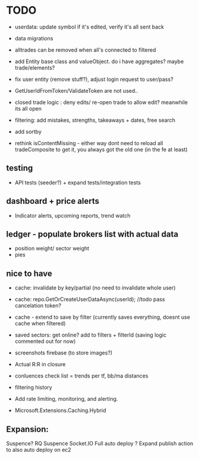 ﻿
# TODO
- userdata: update symbol if it's edited, verify it's all sent back
- data migrations
- alltrades can be removed when all's connected to filtered

- add Entity base class and valueObject. do i have aggregates? maybe trade/elements?
- fix user entity (remove stuff?), adjust login request to user/pass?
- GetUserIdFromToken/ValidateToken are not used.. 
- closed trade logic : deny edits/ re-open trade to allow edit? meanwhile its all open

- filtering: add mistakes, strengths, takeaways + dates, free search
- add sortby

- rethink isContentMissing - either way dont need to reload all tradeComposite to get it, you always got the old one (in the fe at least)

## testing
- API tests (seeder?) + expand tests/integration tests

## dashboard + price alerts
- Indicator alerts, upcoming reports, trend watch

## ledger - populate brokers list with actual data
- position weight/ sector weight
- pies

## nice to have
- cache: invalidate by key/partial (no need to invalidate whole user)
- cache: repo.GetOrCreateUserDataAsync(userId); //todo pass cancelation token?
- cache - extend to save by filter (currently saves everything, doesnt use cache when filtered)

- saved sectors: get online? add to filters + filterId (saving logic commented out for now)
- screenshots firebase (to store images?)
- Actual R:R in closure
- conluences check list = trends per tf, bb/ma distances
- filtering history
- Add rate limiting, monitoring, and alerting.
- Microsoft.Extensions.Caching.Hybrid

## Expansion:
Suspence? RQ Suspence
Socket.IO
Full auto deploy ? Expand publish action to also auto deploy on ec2